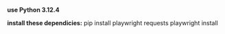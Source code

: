 **use Python 3.12.4**

**install these dependicies:**
pip install playwright requests
playwright install
